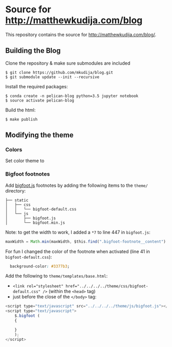 # Source for http://matthewkudija.com/blog

This repository contains the source for http://matthewkudija.com/blog/.

## Building the Blog

Clone the repository & make sure submodules are included

```
$ git clone https://github.com/mkudija/blog.git
$ git submodule update --init --recursive
```

Install the required packages:

```
$ conda create -n pelican-blog python=3.5 jupyter notebook
$ source activate pelican-blog
```

Build the html:

```
$ make publish
```

## Modifying the theme

### Colors
Set color theme to               


### Bigfoot footnotes

Add [bigfoot.js](http://www.bigfootjs.com/) footnotes by adding the following items to the `theme/` directory:

```
├── static
│   ├── css
│   │   └── bigfoot-default.css
│   └── js
│       ├── bigfoot.js
│       └── bigfoot.min.js
```
Note: to get the width to work, I added a `*7` to line 447 in `bigfoot.js`:
```javascript
maxWidth = Math.min(maxWidth, $this.find(".bigfoot-footnote__content").outerWidth() + 1)*7;
```

For fun I changed the color of the footnote when activated (line 41 in `bigfoot-default.css`):
```css
  background-color: #3377b3;
```


Add the following to `theme/templates/base.html`:
- `<link rel="stylesheet" href="../../../../theme/css/bigfoot-default.css" />` (within the `<head>` tag)
- just before the close of the `</body>` tag: 

```javascript
<script type="text/javascript" src="../../../../theme/js/bigfoot.js"></script>
<script type="text/javascript">
    $.bigfoot (
    {

    }
    );
</script>
```


